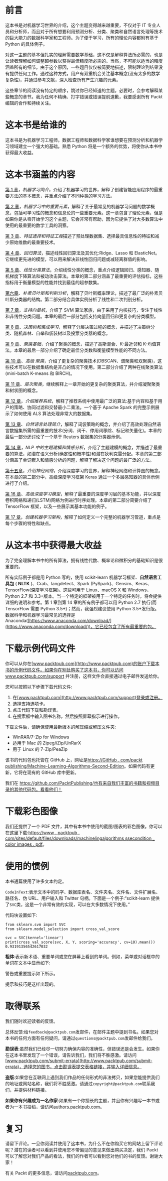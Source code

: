 <title>Preface</title>  

# 前言

这本书是对机器学习世界的介绍，这个主题变得越来越重要，不仅对于 IT 专业人员和分析师，而且对于所有想要利用预测分析、分类、聚类和自然语言处理等技术的巨大能力的数据科学家和工程师。为了便于学习，所有的理论内容都附有基于 Python 的具体例子。

对这一主题的基本但扎实的理解需要数学基础，这不仅是解释算法所必需的，也是让读者理解如何调整超参数以获得最佳精度所必需的。当然，不可能以适当的精度涵盖所有的细节。由于这个原因，一些题目仅仅被简要地描述，限制理论到结果没有提供任何工作。通过这种方式，用户有双重机会关注基本概念(没有太多的数学复杂性)，并通过参考文献，深入检查所有产生兴趣的元素。

这些章节的阅读没有特定的顺序，跳过你已经知道的主题。必要时，会参考解释某些概念的章节。我为任何不精确、打字错误或错误提前道歉，我要感谢所有 Packt 编辑的合作和持续关注。

<title>Who this book is for</title>  

# 这本书是给谁的

这本书是为机器学习工程师，数据工程师和数据科学家谁想要在预测分析和机器学习领域建立一个强大的基础。熟悉 Python 将是一个额外的优势，将使你从本书中获得最大收益。

<title>What this book covers</title>  

# 这本书涵盖的内容

[第 1 章](f5446643-a3a5-4099-afde-650fa459f3eb.xhtml)，*机器学习简介*，介绍了机器学习的世界，解释了创建智能应用程序的最重要方法的基本概念，并重点介绍了不同种类的学习方法。

[第 2 章](dd32b61f-bc53-4e94-8c17-d5910a8e528d.xhtml)，*机器学习中的重要元素*，解释了关于最常见的机器学习问题的数学概念，包括可学习性的概念和信息论的一些重要元素。这一章包含了理论元素，但是如果你是从零开始学习这个主题，它会非常有帮助，因为它提供了对大多数算法中使用的最重要的数学工具的洞察。

[第 3 章](c43b2999-ed88-4fba-a9f8-baad11aa7cea.xhtml)、*特征选择和特征工程*描述了预处理数据集、选择最具信息性的特征和减少原始维数的最重要技术。

[第 4 章](220f66cf-aeee-4e3e-8d1c-cda7e74d814b.xhtml)、*回归算法*，描述线性回归算法及其优化:Ridge、Lasso 和 ElasticNet。它继续更先进的模型，可以用来解决非线性回归问题或减轻离群值的影响。

[第 5 章](12eae5a4-4216-4bb2-a195-337a64743f01.xhtml)、*线性分类算法*，介绍线性分类的概念，重点介绍逻辑回归、感知器、随机梯度下降算法和被动攻击算法。本章的第二部分涵盖了最重要的评估指标，这些指标用于衡量模型的性能并找到最佳的超参数集。

[第六章](99be831f-aab0-4f44-b47c-159405fe5f44.xhtml)、*朴素贝叶斯和判别分析*，解释了贝叶斯概率理论，描述了最广泛的朴素贝叶斯分类器的结构。第二部分结合具体实例分析了线性和二次判别分析。

[第 7 章](f0008ecc-15b7-4f9b-8576-05e1d4d12ecf.xhtml)，*支持向量机*，介绍了 SVM 算法家族，由于采用了内核技巧，专注于线性和非线性分类问题。本章的最后一部分包括支持向量回归和更复杂的分类模型。

[第 8 章](778dc47a-b405-47de-a41a-75c7024023b3.xhtml)、*决策树和集成学习*，解释了分层决策过程的概念，并描述了决策树分类、随机森林、自举和袋装树以及投票分类器的概念。

[第 9 章](ed25eb07-f07d-4084-96e9-64ee87c94331.xhtml)、*聚类基础*，介绍了聚类的概念，描述了高斯混合、K-最近邻和 K-均值算法。本章的最后一部分介绍了确定最佳分类数和衡量模型性能的不同方法。

[第 10 章](e7ec070a-9bfa-46e4-8d90-93526c8144f3.xhtml)、*高级* *聚类*，介绍了更复杂的聚类技术(DBSCAN、谱聚类和双聚类)，这些技术可以在数据集结构是非凸的情况下使用。第二部分介绍了两种在线聚类算法(mini-batch K-means 和 BIRCH)。

[第 11 章](73cab6de-2a23-4a71-acfd-991ff9bd2f5f.xhtml)、*层次聚类*，继续解释上一章开始的更复杂的聚类算法，并介绍凝聚聚类和树状图的概念。

[第 12 章](aeaa410b-5375-4274-8957-a931dfa96747.xhtml)，*介绍推荐系统*，解释了推荐系统中使用最广泛的算法:基于内容和基于用户的策略、协同过滤和交替最小二乘法。一个基于 Apache Spark 的完整示例展示了如何使用 ALS 算法处理非常大的数据集。

[第 13 章](5afb3604-3bdd-49d1-aea7-df0e414e34ff.xhtml)、*自然语言处理简介*，解释了词袋策略的概念，并介绍了高效处理自然语言数据集所需的最重要的技术(分词、词干、停用词移除、标记和矢量化)。本章的最后一部分还讨论了一个基于 Reuters 数据集的分类器示例。

[第 14 章](11d3e480-6542-411f-96de-642633c42ad8.xhtml)，*NLP 中的主题建模和情感分析*，介绍了主题建模的概念，并描述了最重要的算法，如潜在语义分析(确定性和概率性)和潜在狄利克雷分配。本章的第二部分涵盖了单词嵌入和情感分析的问题，解释了解决这个问题的最广泛的方法。

[第十五章](40fb6ddf-fc70-4689-80c0-a899a559f0fd.xhtml)，*介绍神经网络*，介绍深度学习的世界，解释神经网络和计算图的概念。在本章的第二部分中，高级深度学习框架 Keras 通过一个多层感知器的具体示例进行了介绍。

[第 16 章](0ebe6902-df77-445c-91fa-fbb9e77aee5b.xhtml)、*高级深度学习模型*，解释了最重要的深度学习层的基本功能，并以深度卷积网络和递归(LSTM)网络为例进行时序处理。本章的第二部分简要介绍了 TensorFlow 框架，以及一些展示其基本功能的例子。

[第 17 章](5fe2b675-9428-4499-9128-05366981777f.xhtml)，*创建机器学习架构*，解释了如何定义一个完整的机器学习管道，重点是每个步骤的特性和缺点。

<title>To get the most out of this book</title>  

# 从这本书中获得最大收益

为了完全理解本书中的所有算法，拥有线性代数、概率论和微积分的基础知识是很重要的。

所有实际例子都是用 Python 写的，使用 scikit-learn 机器学习框架、**自然语言工具包** ( **NLTK** )、Crab、langdetect、Spark (PySpark)、Gensim、Keras、TensorFlow(深度学习框架)。这些可用于 Linux、macOS X 和 Windows，Python 2.7 和 3.3+版本。当一个特定的框架被用于一个特定的任务时，将会提供详细的说明和参考。第 1 章到第 14 章的所有例子都可以用 Python 2.7 执行(而 TensorFlow 需要 Python 3.5+)；然而，我强烈建议使用 Python 3.5+发行版。数据科学和机器学习最常见的选择是 Anaconda([https://www.anaconda.com/download/](https://www.anaconda.com/download/))，它已经包含了所有最重要的包。

<title>Download the example code files</title>  

# 下载示例代码文件

你可以从你在[www.packtpub.com](http://www.packtpub.com)的账户下载本书的示例代码文件。如果你在别处购买了这本书，你可以访问 www.packtpub.com/support 并注册，这样文件会直接通过电子邮件发送给你。

您可以按照以下步骤下载代码文件:

1.  在[www.packtpub.com](http://www.packtpub.com/support)登录或注册。
2.  选择支持选项卡。
3.  点击代码下载和勘误表。
4.  在搜索框中输入图书名称，然后按照屏幕指示进行操作。

下载文件后，请确保使用最新版本的解压缩或解压文件夹:

*   WinRAR/7-Zip for Windows
*   适用于 Mac 的 Zipeg/iZip/UnRarX
*   用于 Linux 的 7-Zip/PeaZip

该书的代码包也托管在 GitHub 上，网址是[https://GitHub . com/packt publishing/Machine-Learning-Algorithms-Second-Edition](https://github.com/PacktPublishing/Machine-Learning-Algorithms-Second-Edition)。如果代码有更新，它将在现有的 GitHub 库中更新。

我们在 https://github.com/PacktPublishing/也有来自我们丰富的书籍和视频目录的其他代码包。看看他们！

<title>Download the color images</title>  

# 下载彩色图像

我们还提供了一个 PDF 文件，其中有本书中使用的截图/图表的彩色图像。你可以在这里下载:[https://www . packtpub . com/sites/default/files/downloads/machinelingalgorithms ssecondition _ color images . pdf](https://www.packtpub.com/sites/default/files/downloads/MachineLearningAlgorithmsSecondEdition_ColorImages.pdf)。

<title>Conventions used</title>  

# 使用的惯例

本书通篇使用了许多文本约定。

`CodeInText`:表示文本中的码字、数据库表名、文件夹名、文件名、文件扩展名、路径名、伪 URL、用户输入和 Twitter 句柄。下面是一个例子:“scikit-learn 提供了`SVC`类，这是一个非常有效的实现，可以在大多数情况下使用。”

代码块设置如下:

```
from sklearn.svm import SVC
from sklearn.model_selection import cross_val_score

svc = SVC(kernel='linear')
print(cross_val_score(svc, X, Y, scoring='accuracy', cv=10).mean())
0.93191356542617032
```

**粗体**:表示新术语、重要单词或您在屏幕上看到的单词。例如，菜单或对话框中的单词在文本中显示如下:

警告或重要提示如下所示。

提示和技巧是这样出现的。

<title>Get in touch</title>  

# 取得联系

我们随时欢迎读者的反馈。

总体反馈:给`feedback@packtpub.com`发邮件，在邮件主题中提到书名。如果您对本书的任何方面有任何疑问，请通过`questions@packtpub.com`发邮件给我们。

**勘误表**:虽然我们已经尽一切努力确保内容的准确性，但错误还是会发生。如果你在这本书里发现了一个错误，请告诉我们，我们将不胜感激。请访问[www.packtpub.com/submit-errata](http://www.packtpub.com/submit-errata)，选择您的图书，点击勘误表提交表格链接，并输入详细信息。

**盗版**:如果您在互联网上遇到我们作品的任何形式的非法拷贝，如果您能提供我们的地址或网站名称，我们将不胜感激。请通过`copyright@packtpub.com`联系我们，并提供材料链接。

**如果你有兴趣成为一名作家**:如果有一个你擅长的主题，并且你有兴趣写一本书或者为一本书投稿，请访问[authors.packtpub.com](http://authors.packtpub.com/)。

<title>Reviews</title>  

# 复习

请留下评论。一旦你阅读并使用了这本书，为什么不在你购买它的网站上留下评论呢？潜在的读者可以看到并使用您不带偏见的意见来做出购买决定，我们 Packt 可以了解您对我们产品的看法，我们的作者可以看到您对他们的书的反馈。谢谢大家！

有关 Packt 的更多信息，请访问[packtpub.com](https://www.packtpub.com/)。